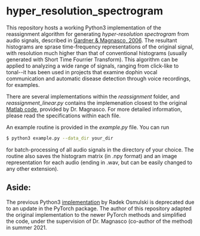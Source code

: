 # hyper_resolution_spectrogram

This repository hosts a working Python3 implementation of the reassignment algorithm for generating *hyper-resolution spectrogram* from audio signals, described in [Gardner & Magnasco, 2006](./gardner_magnasco_2006.pdf). The resultant histograms are sprase time-frequency representations of the original signal, with resolution much higher than that of conventional histograms (usually generated with Short Time Fourrier Transform). This algorithm can be applied to analyzing a wide range of signals, ranging from click-like to tonal--it has been used in projects that examine dophin vocal communication and automatic disease detection through voice recordings, for examples.

There are several implementations within the *reassignment* folder, and *reassignment_linear.py* contains the implemenation closest to the original [Matlab code](./reassignmentgw.m), provided by Dr. Magnasco. For more detailed information, please read the specifications within each file.

An example routine is provided in the *example.py* file. You can run
```bash
$ python3 example.py --data_dir your_dir
```
for batch-processing of all audio signals in the directory of your choice. The routine also saves the histogram matrix (in .npy format) and an image representation for each audio (ending in .wav, but can be easily changed to any other extension). 

## Aside: 
The previous Python3 [implementation](./https://github.com/earthspecies/spectral_hyperresolution.git) by Radek Osmulski is deprecated due to an update in the PyTorch package. The author of this repository adapted the original implementation to the newer PyTorch methods and simplified the code, under the supervision of Dr. Magnasco (co-author of the method) in summer 2021.
